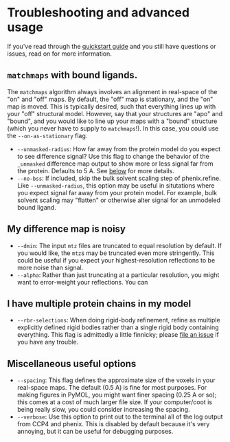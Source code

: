 # Troubleshooting and advanced usage

If you've read through the [quickstart guide](quickstart.md) and you still have questions or issues, read on for more information.

<!-- ## Some useful `matchmaps` options
Below is an overview of some parameters which aren't strictly necessary, but may come in handy. Note that the full list of parameters for each `matchmaps` utility can be found [here](cli.md). -->

## `matchmaps` with bound ligands.
The `matchmaps` algorithm always involves an alignment in real-space of the "on" and "off" maps. By default, the "off" map is stationary, and the "on" map is moved. This is typically desired, such that everything lines up with your "off" structural model. However, say that your structures are "apo" and "bound", and you would like to line up your maps with a "bound" structure (which you never have to supply to `matchmaps`!). In this case, you could use the `--on-as-stationary` flag.

 - `--unmasked-radius`: How far away from the protein model do you expect to see difference signal? Use this flag to change the behavior of the `_unmasked` difference map output to show more or less signal far from the protein. Defaults to 5 A. See [below](#important-map-outputs) for more details.
 - `--no-bss`: If included, skip the bulk solvent scaling step of phenix.refine. Like `--unmasked-radius`, this option may be useful in situtations where you expect signal far away from your protein model. For example, bulk solvent scaling may "flatten" or otherwise alter signal for an unmodeled bound ligand.

## My difference map is noisy
 - `--dmin`: The input `mtz` files are truncated to equal resolution by default. If you would like, the `mtz`s may be truncated even more stringently. This could be useful if you expect your highest-resolution reflections to be more noise than signal.
 - `--alpha`: Rather than just truncating at a particular resolution, you might want to error-weight your reflections. You can 

## I have multiple protein chains in my model

 - `--rbr-selections`: When doing rigid-body refinement, refine as multiple explicitly defined rigid bodies rather than a single rigid body containing everything. This flag is admittedly a little finnicky; please [file an issue](https://github.com/rs-station/matchmaps/issues)  if you have any trouble.


## Miscellaneous useful options

 - `--spacing`: This flag defines the approximate size of the voxels in your real-space maps. The default (0.5 A) is fine for most purposes. For making figures in PyMOL, you might want finer spacing (0.25 A or so); this comes at a cost of much larger file size. If your computer/coot is being really slow, you could consider increasing the spacing.
 - `--verbose`: Use this option to print out to the terminal all of the log output from CCP4 and phenix. This is disabled by default because it's very annoying, but it can be useful for debugging purposes.